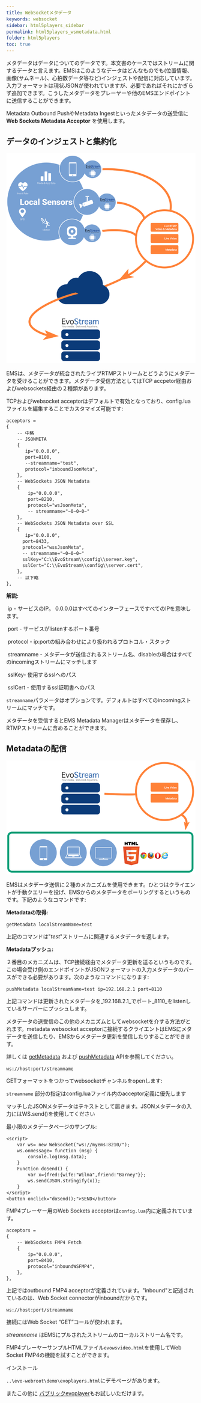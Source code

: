 ```yaml
---
title: WebSocketメタデータ
keywords: websocket
sidebar: html5players_sidebar
permalink: html5players_wsmetadata.html
folder: html5players
toc: true
---
```


メタデータはデータについてのデータです。本文書のケースではストリームに関するデータと言えます。EMSはこのようなデータはどんなものでも(位置情報、画像(サムネール)、心拍数データ等など)インジェストや配信に対応しています。入力フォーマットは現状JSONが使われていますが、必要であればそれにかぎらず追加できます。こうしたメタデータをプレーヤーや他のEMSエンドポイントに送信することができます。

Metadata Outbound PushやMetadata Ingestといったメタデータの送受信に **Web Sockets Metadata Acceptor** を使用します。


## データのインジェストと集約化

![](images/html5/capab1.png)


EMSは、メタデータが統合されたライブRTMPストリームとどうようにメタデータを受けることができます。メタデータ受信方法としてはTCP accpetor経由およびwebsockets経由の２種類があります。


TCPおよびwebsocket acceptorはデフォルトで有効となっており、config.luaファイルを編集することでカスタマイズ可能です:

```
acceptors =
{
    -- 中略
    -- JSONMETA
    {
	   ip="0.0.0.0",
	   port=8100,
	   --streamname="test",
	   protocol="inboundJsonMeta",
    },
    -- WebSockets JSON Metadata
    {
        ip="0.0.0.0",
        port=8210,
        protocol="wsJsonMeta",
        -- streamname="~0~0~0~"
    },
    -- WebSockets JSON Metadata over SSL
    {
       ip="0.0.0.0",
	  port=8433,
	  protocol="wssJsonMeta",
	  -- streamname="~0~0~0~"
	  sslKey="C:\\EvoStream\\config\\server.key",
	  sslCert="C:\\EvoStream\\config\\server.cert",
    },
    -- 以下略
},
```

**解説:**

​	ip - サービスのIP。 0.0.0.0はすべてのインターフェースですべてのIPを意味します。

​	port - サービスがlistenするポート番号

​	protocol - ip:portの組み合わせにより扱われるプロトコル・スタック

​	streamname - メタデータが送信されるストリーム名、disableの場合はすべてのincomingストリームにマッチします

​	sslKey- 使用するsslへのパス

​	sslCert - 使用するssl証明書へのパス


`streamname`パラメータはオプションです。デフォルトはすべてのincomingストリームにマッチです。


メタデータを受信するとEMS Metadata Managerはメタデータを保存し、RTMPストリームに含めることができます。


## Metadataの配信

![](images/html5/capab2.png)

EMSはメタデータ送信に２種のメカニズムを使用できます。ひとつはクライエントが手動クエリーを投げ、EMSからのメタデータをポーリングするというものです。下記のようなコマンドです:


**Metadataの取得:**

```
getMetadata localStreamName=test
```

上記のコマンドは"_test_"ストリームに関連するメタデータを返します。


**Metadataプッシュ:**

２番目のメカニズムは、TCP接続経由でメタデータ更新を送るというものです。この場合受け側のエンドポイントがJSONフォーマットの入力メタデータのパースができる必要があります。次のようなコマンドになります:


```
pushMetadata localStreamName=test ip=192.168.2.1 port=8110
```

上記コマンドは更新されたメタデータを_192.168.2.1_でポート_8110_をlistenしているサーバーにプッシュします。

メタデータの送受信のこの他のメカニズムとしてwebsocketを介する方法がとれます。metadata websocket acceptorに接続するクライエントはEMSにメタデータを送信したり、EMSからメタデータ更新を受信したりすることができます。

詳しくは [getMetadata](api_getMetadata.html) および [pushMetadata](api_pushMetadata.html) APIを参照してください。



```
ws://host:port/streamname
```

GETフォーマットをつかってwebsocketチャンネルをopenします:

`streamname` 部分の指定はconfig.luaファイル内のacceptor定義に優先します

マッチしたJSONメタデータはテキストとして届きます。JSONメタデータの入力にはWS.send()を使用してください

最小限のメタデータページのサンプル:

```
<script>
    var ws= new WebSocket("ws://myems:8210/");
    ws.onmessage= function (msg) {
        console.log(msg.data);
    }
    Function doSend() {
        var x={fred:{wife:"Wilma",friend:"Barney"}};
        ws.send(JSON.stringify(x));
    }
</script>
<button onclick="doSend();">SEND</button>
```

FMP4プレーヤー用のWeb Sockets acceptorは`config.lua`内に定義されています。

```
acceptors =
{
    -- WebSockets FMP4 Fetch
    {
        ip="0.0.0.0",
        port=8410,
        protocol="inboundWSFMP4",
    },
},
```

上記ではoutbound FMP4 acceptorが定義されています。"inbound"と記述されているのは、Web Socket connectorがinboundだからです。

```
ws://host:port/streamname

```

接続にはWeb Socket “GET”コールが使われます。

*streamname* はEMSにプルされたストリームのローカルストリーム名です。

FMP4プレーヤーサンプルHTMLファイル`evowsvideo.html`を使用してWeb Socket FMP4の機能を試すことができます。

インストール

`..\evo-webroot\demo\evoplayers.html`にデモページがあります。

またこの他に [パブリックevoplayer](ers.evostream.com:5050/demov2/evoplayers.html)もお試しいただけます。

